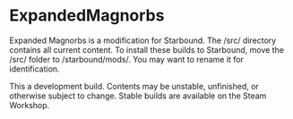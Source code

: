 # ExpandedMagnorbs

Expanded Magnorbs is a modification for Starbound. The /src/ directory contains all current content. To install these builds to Starbound, move the /src/ folder to /starbound/mods/. You may want to rename it for identification. 

This a development build. Contents may be unstable, unfinished, or otherwise subject to change. Stable builds are available on the Steam Workshop.
